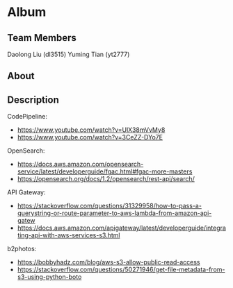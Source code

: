 # Album

## Team Members
Daolong Liu (dl3515) 
Yuming Tian (yt2777)

## About

## Description

CodePipeline:
 - https://www.youtube.com/watch?v=UlX38mVvMy8
 - https://www.youtube.com/watch?v=3CeZZ-DYo7E

OpenSearch:
 - https://docs.aws.amazon.com/opensearch-service/latest/developerguide/fgac.html#fgac-more-masters
 - https://opensearch.org/docs/1.2/opensearch/rest-api/search/

API Gateway:
 - https://stackoverflow.com/questions/31329958/how-to-pass-a-querystring-or-route-parameter-to-aws-lambda-from-amazon-api-gatew
 - https://docs.aws.amazon.com/apigateway/latest/developerguide/integrating-api-with-aws-services-s3.html

b2photos:
 - https://bobbyhadz.com/blog/aws-s3-allow-public-read-access
 - https://stackoverflow.com/questions/50271946/get-file-metadata-from-s3-using-python-boto